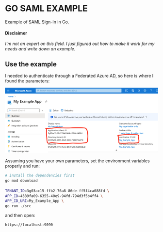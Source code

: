 # GO SAML EXAMPLE
Example of SAML Sign-In in Go.

#### Disclaimer
_I'm not an expert on this field. I just figured out how to make it work for my needs and write down an example._

## Use the example

I needed to authenticate through a Federated Azure AD, so here is where I found the parameters:
 
![alt text](screenshot.png "Azure portal screenshot")


Assuming you have your own parameters, set the environment variables properly and run:

``` bash
# install the dependencies first
go mod download  

TENANT_ID=3g03ac15-ffb2-76a8-86de-ff5f4ca088fd \
APP_ID=4339fa09-6355-40e9-94fd-794d3f5b4ff4 \
APP_ID_URI=My_Example_App \
go run ./src
```

and then open:

```
https://localhost:9090
```
